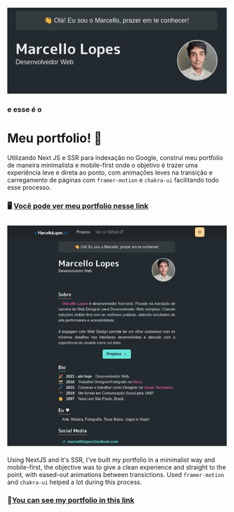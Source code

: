 ![project header](./public/header.png)

### e esse é o

# Meu portfolio! 👋

Utilizando Next JS e SSR para indexação no Google, construí meu portfolio de maneira minimalista e mobile-first onde o objetivo é trazer uma experiência leve e direta ao ponto, com animações leves na transição e carregamento de páginas com `framer-motion` e `chakra-ui` facilitando todo esse processo.

### 🖥 [Você pode ver meu portfolio nesse link](https://portfolio-77vtvlm16-marcell0lopes.vercel.app/)

## ![portfolio body](./public/body.png)

Using NextJS and it's SSR, I've built my portfolio in a minimalist way and mobile-first, the objective was to give a clean experience and straight to the point, with eased-out animations between transictions. Used `framer-motion` and `chakra-ui` helped a lot during this process.

### 📱[You can see my portfolio in this link](https://portfolio-77vtvlm16-marcell0lopes.vercel.app/)

